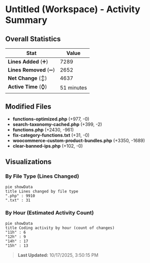 # Untitled (Workspace) - Activity Summary 

## Overall Statistics

| Stat                   | Value                                                             |
| ---------------------- | ----------------------------------------------------------------- |
| **Lines Added** (➕)   | 7289                                          |
| **Lines Removed** (➖) | 2652                                        |
| **Net Change** (↕)    | 4637                |
| **Active Time** (⌚)   | 51 minutes |


## Modified Files
- **functions-optimized.php** (+977, -0)
- **search-taxonomy-cached.php** (+399, -2)
- **functions.php** (+2430, -961)
- **fix-category-functions.txt** (+31, -0)
- **woocommerce-custom-product-bundles.php** (+3350, -1689)
- **clear-banned-ips.php** (+102, -0)

## Visualizations

### By File Type (Lines Changed)

```mermaid
pie showData
title Lines changed by file type
".php" : 9910
".txt" : 31
```

### By Hour (Estimated Activity Count)

```mermaid
pie showData
title Coding activity by hour (count of changes)
"11h" : 6
"12h" : 9
"14h" : 17
"15h" : 13
```


> **Last Updated:** 10/17/2025, 3:50:15 PM